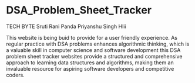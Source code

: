# DSA_Problem_Sheet_Tracker

TECH BYTE
Sruti Rani Panda
Priyanshu Singh
HIii

This website is being buid to provide for a user friendly experience.
As regular practice with DSA problems enhances algorithmic thinking, which is a valuable skill in computer science and software development
this DSA problem sheet tracker websites provide a structured and comprehensive approach to learning data structures and algorithms, making them an invaluable resource for aspiring software developers and competitive coders.

